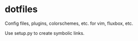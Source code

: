 dotfiles
========

Config files, plugins, colorschemes, etc. for vim, fluxbox, etc.

Use setup.py to create symbolic links.
